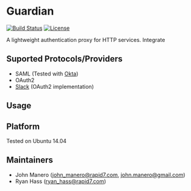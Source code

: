 Guardian
========
[![Build Status](https://travis-ci.org/rapid7/guardian.svg)](https://travis-ci.org/rapid7/guardian)
[![License](https://img.shields.io/badge/license-Apache_2-blue.svg)](https://www.apache.org/licenses/LICENSE-2.0)

A lightweight authentication proxy for HTTP services. Integrate

## Suported Protocols/Providers
* SAML (Tested with [Okta](https://www.okta.com/))
* OAuth2
* [Slack](https://slack.com/) (OAuth2 implementation)

## Usage


## Platform
Tested on Ubuntu 14.04

## Maintainers
* John Manero (john_manero@rapid7.com, john.manero@gmail.com)
* Ryan Hass (ryan_hass@rapid7.com)
